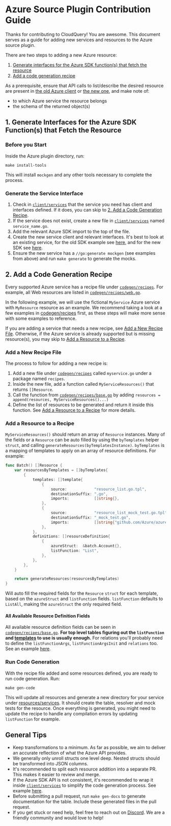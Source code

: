 # Azure Source Plugin Contribution Guide

Thanks for contributing to CloudQuery! You are awesome. This document serves as a guide for adding new services and resources to the Azure source plugin.

There are two steps to adding a new Azure resource:

1. [Generate interfaces for the Azure SDK function(s) that fetch the resource](#1-generate-interfaces-for-the-azure-sdk-functions-that-fetch-the-resource)
2. [Add a code generation recipe](#2-add-a-code-generation-recipe)

As a prerequisite, ensure that API calls to list/describe the desired resource are present in [the old Azure client](https://github.com/Azure/azure-sdk-for-go#client-previous-versions) or [the new one](https://github.com/Azure/azure-sdk-for-go#management-new-releases), and make note of:

- to which Azure service the resource belongs
- the schema of the returned object(s)

## 1. Generate Interfaces for the Azure SDK Function(s) that Fetch the Resource

### Before you Start

Inside the Azure plugin directory, run:

```shell
make install-tools
```

This will install `mockgen` and any other tools necessary to complete the process.

### Generate the Service Interface

1. Check in [`client/services`](client/services) that the service you need has client and interfaces defined. If it does, you can skip to [2. Add a Code Generation Recipe](#2-add-a-code-generation-recipe).
2. If the service does not exist, create a new file in [`client/services`](client/services) named `service_name.go`.
3. Add the relevant Azure SDK import to the top of the file.
4. Create the new service client and relevant interfaces. It's best to look at an existing service, for the old SDK example see [here](client/services/authorization.go), and for the new SDK  see [here](client/services/subscriptions.go).
5. Ensure the new service has a `//go:generate mockgen` (see examples from above) and run `make generate` to generate the mocks.

## 2. Add a Code Generation Recipe

Every supported Azure service has a recipe file under [`codegen/recipes`](codegen/recipes). For example, all Web resources are listed in [`codegen/recipes/web.go`](codegen/recipes/web.go).

In the following example, we will use the fictional `MyService` Azure service with `MyResource` resource as an example. We recommend taking a look at a few examples in [codegen/recipes](codegen/recipes) first, as these steps will make more sense with some examples to reference.

If you are adding a service that needs a new recipe, see [Add a New Recipe File](#add-a-new-recipe-file). Otherwise, if the Azure service is already supported but is missing resource(s), you may skip to [Add a Resource to a Recipe](#add-a-resource-to-a-recipe).

### Add a New Recipe File

The process to follow for adding a new recipe is:

1. Add a new file under [`codegen/recipes`](codegen/recipes) called `myservice.go` under a package named `recipes`.
2. Inside the new file, add a function called `MyServiceResources()` that returns `[]Resource`.
3. Call the function from [`codegen/recipes/base.go`](codegen/recipes/base.go#L119) by adding `resources = append(resources, MyServiceResources()...)`
4. Define the list of resources to be generated and return it inside this function. See [Add a Resource to a Recipe](#add-a-resource-to-a-recipe) for more details.

### Add a Resource to a Recipe

`MyServiceResources()` should return an array of `Resource` instances. Many of the fields or a `Resource` can be auto filled by using the `byTemplates` helper `struct`, and calling `generateResources(byTemplatesInstance)`.
`byTemplates` is a mapping of templates to apply on an array of resource definitions. For example:

```go
func Batch() []Resource {
	var resourcesByTemplates = []byTemplates{
		{
			templates: []template{
				{
					source:            "resource_list.go.tpl",
					destinationSuffix: ".go",
					imports:           []string{},
				},
				{
					source:            "resource_list_mock_test.go.tpl",
					destinationSuffix: "_mock_test.go",
					imports:           []string{"github.com/Azure/azure-sdk-for-go/services/batch/mgmt/2021-06-01/batch"},
				},
			},
			definitions: []resourceDefinition{
				{
					azureStruct:  &batch.Account{},
					listFunction: "List",
				},
			},
		},
	}

	return generateResources(resourcesByTemplates)
}
```

Will auto fill the required fields for the `Resource` `struct` for each template, based on the `azureStruct` and `listFunction` fields.
`listFunction` defaults to `ListAll`, making the `azureStruct` the only required field.

#### All Available Resource Definition Fields

All available resource definition fields can be seen in [`codegen/recipes/base.go`](codegen/recipes/base.go#L60). 
**For top level tables figuring out the `listFunction` and [templates](codegen/templates/) to use is usually enough.**
For relations you'll probably need to define the `listFunctionArgs`, `listFunctionArgsInit` and `relations` too. See an example [here](codegen/recipes/postgressql.go).

### Run Code Generation

With the recipe file added and some resources defined, you are ready to run code generation. Run:

```shell
make gen-code
```

This will update all resources and generate a new directory for your service under [resources/services](resources/services).
It should create the table, resolver and mock tests for the resource.
Once everything is generated, you might need to update the recipe to handle any compilation errors by updating `listFunction` for example.

## General Tips

- Keep transformations to a minimum. As far as possible, we aim to deliver an accurate reflection of what the Azure API provides.
- We generally only unroll structs one level deep. Nested structs should be transformed into JSON columns.
- It's recommended to split each resource addition into a separate PR. This makes it easier to review and merge.
- If the Azure SDK API is not consistent, it's recommended to wrap it inside [`client/services`](client/services) to simplify the code generation process. See example [here](client/services/web.go#L61).
- Before submitting a pull request, run `make gen-docs` to generate documentation for the table. Include these generated files in the pull request.
- If you get stuck or need help, feel free to reach out on [Discord](https://www.cloudquery.io/discord). We are a friendly community and would love to help!
